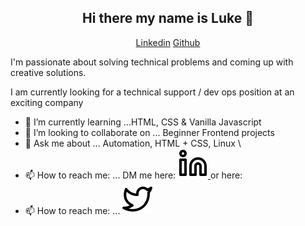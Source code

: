 <h2 align="center">Hi there my name is Luke 👋</h2>   
<p align="center"> 
 <a href="https://www.linkedin.com/in/lukehowsam/">Linkedin</a> 
 <a href="https://github.com/luke-h1/">Github</a> 
</p> 

I'm passionate about solving technical problems and coming up with creative solutions. 

 

I am currently looking for a technical support / dev ops position at an exciting company   


<!--- - 🔭 I’m currently working on ... []() --> 
- 🌱 I’m currently learning ...HTML, CSS & Vanilla Javascript 
- 👯 I’m looking to collaborate on ... Beginner Frontend projects 
- 💬 Ask me about ... Automation, HTML + CSS, Linux  \
- 📫 How to reach me: ... DM me here: <a href="https://www.linkedin.com/in/lukehowsam/">![linkedin](linkedin.svg)
</a> or here: 
- 📫 How to reach me: ... <a href="https://twitter.com/LukeH_1999">![twitter](twitter.svg)
</a>




